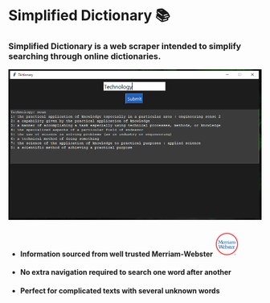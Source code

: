 # Simplified Dictionary 📚

### Simplified Dictionary is a web scraper intended to simplify searching through online dictionaries.

![Dictionary Window](assets/Main%20Screen.png)

- #### Information sourced from well trusted Merriam-Webster ![Merriam-Webster Logo](assets/Webster%20Logo.png)

- #### No extra navigation required to search one word after another

- #### Perfect for complicated texts with several unknown words